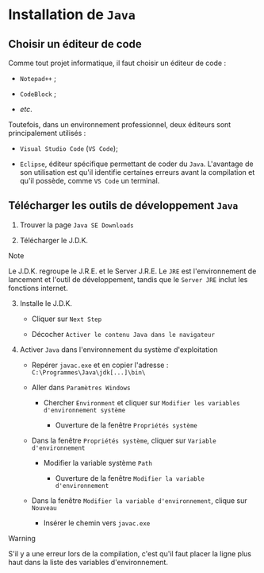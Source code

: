 # Installation de `Java`

## Choisir un éditeur de code

Comme tout projet informatique, il faut choisir un éditeur de code :

- `Notepad++` ;

- `CodeBlock` ;

- *etc*.

Toutefois, dans un environnement professionnel, deux éditeurs sont principalement utilisés :

- `Visual Studio Code` (`VS Code`);

- `Eclipse`, éditeur spécifique permettant de coder du `Java`. L'avantage de son utilisation est qu'il identifie certaines erreurs avant la compilation et qu'il possède, comme `VS Code` un terminal.

## Télécharger les outils de développement `Java`

1. Trouver la page `Java SE Downloads`

2. Télécharger le J.D.K.

> [!NOTE]
> Le J.D.K. regroupe le J.R.E. et le Server J.R.E. Le `JRE` est l'environnement de lancement et l'outil de développement, tandis que le `Server JRE` inclut les fonctions internet.

3. Installe le J.D.K.

	- Cliquer sur `Next Step`
	
	- Décocher `Activer le contenu Java dans le navigateur`

4. Activer `Java` dans l'environnement du système d'exploitation

	- Repérer `javac.exe` et en copier l'adresse : `C:\Programmes\Java\jdk[...]\bin\`
	
	- Aller dans `Paramètres Windows`
	
		- Chercher `Environment` et cliquer sur `Modifier les variables d'environnement système`
		
			- Ouverture de la fenêtre `Propriétés système`

	- Dans la fenêtre `Propriétés système`, cliquer sur `Variable d'environnement`
	
		- Modifier la variable système `Path`
		
			- Ouverture de la fenêtre `Modifier la variable d'environnement`

	- Dans la fenêtre `Modifier la variable d'environnement`, clique sur `Nouveau`
	
		- Insérer le chemin vers `javac.exe`

> [!WARNING]
> S'il y a une erreur lors de la compilation, c'est qu'il faut placer la ligne plus haut dans la liste des variables d'environnement.
